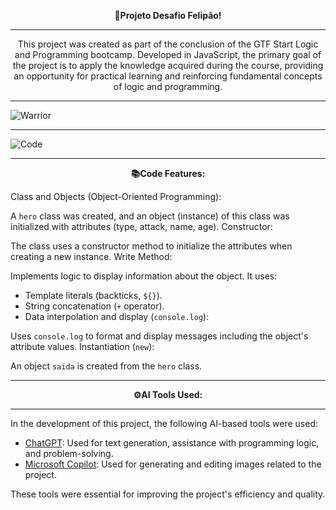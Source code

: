 <p align="center">
    <strong>🚀Projeto Desafio Felipão!</strong>
</p>

---

<p align="center">
    This project was created as part of the conclusion of the GTF Start Logic and Programming bootcamp. Developed in JavaScript, the primary goal of the project is to apply the knowledge acquired during the course, providing an opportunity for practical learning and reinforcing fundamental concepts of logic and programming.
</p>

---

<p align="center">

![Warrior](projeto-IA/guerreiro.png)

</p>

---

<p align="center">

![Code](projeto-IA/print.png)

</p>

---
<p align="center">
    <strong>📚Code Features:</strong>
</p>

<p align="center">

Class and Objects (Object-Oriented Programming):

A `hero` class was created, and an object (instance) of this class was initialized with attributes (type, attack, name, age).
Constructor:

The class uses a constructor method to initialize the attributes when creating a new instance.
Write Method:

Implements logic to display information about the object. It uses:
- Template literals (backticks, `${}`).
- String concatenation (`+` operator).
- Data interpolation and display (`console.log`):

Uses `console.log` to format and display messages including the object's attribute values.
Instantiation (`new`):

An object `saida` is created from the `hero` class.
</p>

---

<p align="center">
    <strong>⚙AI Tools Used:</strong>
</p>

---

In the development of this project, the following AI-based tools were used:

- [ChatGPT](https://openai.com/chatgpt): Used for text generation, assistance with programming logic, and problem-solving.
- [Microsoft Copilot](https://www.microsoft.com/en-us/copilot): Used for generating and editing images related to the project.

These tools were essential for improving the project's efficiency and quality.

